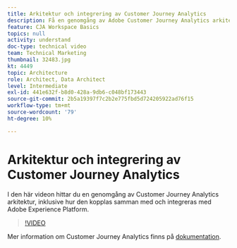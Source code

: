 ```yaml
---
title: Arkitektur och integrering av Customer Journey Analytics
description: Få en genomgång av Adobe Customer Journey Analytics arkitektur, inklusive hur den kopplas samman med och integreras med Adobe Experience Platform.
feature: CJA Workspace Basics
topics: null
activity: understand
doc-type: technical video
team: Technical Marketing
thumbnail: 32483.jpg
kt: 4449
topic: Architecture
role: Architect, Data Architect
level: Intermediate
exl-id: 441e632f-b8d0-428a-9db6-c048bf173443
source-git-commit: 2b5a19397f7c2b2e775fbd5d724205922ad76f15
workflow-type: tm+mt
source-wordcount: '79'
ht-degree: 10%

---
```


# Arkitektur och integrering av Customer Journey Analytics

I den här videon hittar du en genomgång av Customer Journey Analytics arkitektur, inklusive hur den kopplas samman med och integreras med Adobe Experience Platform.

>[!VIDEO](https://video.tv.adobe.com/v/32483/?quality=12)

Mer information om Customer Journey Analytics finns på [dokumentation](https://docs.adobe.com/content/help/en/analytics-platform/using/cja-landing.html).

